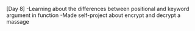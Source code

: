 [Day 8]
-Learning about the differences between positional and keyword argument in function
-Made self-project about encrypt and decrypt a massage
